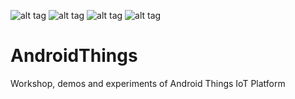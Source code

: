
![alt tag](https://developer.android.com/images/brand/Android_Robot_100.png)
![alt tag](https://upload.wikimedia.org/wikipedia/commons/thumb/3/34/Android_Studio_icon.svg/100px-Android_Studio_icon.svg.png)
![alt tag](https://upload.wikimedia.org/wikipedia/commons/d/d5/Android_Things_logo.png)
![alt tag](https://upload.wikimedia.org/wikipedia/commons/7/74/Kotlin-logo.svg/100px-Android_Studio_icon.svg.png)
# AndroidThings
Workshop, demos and experiments of Android Things IoT Platform
